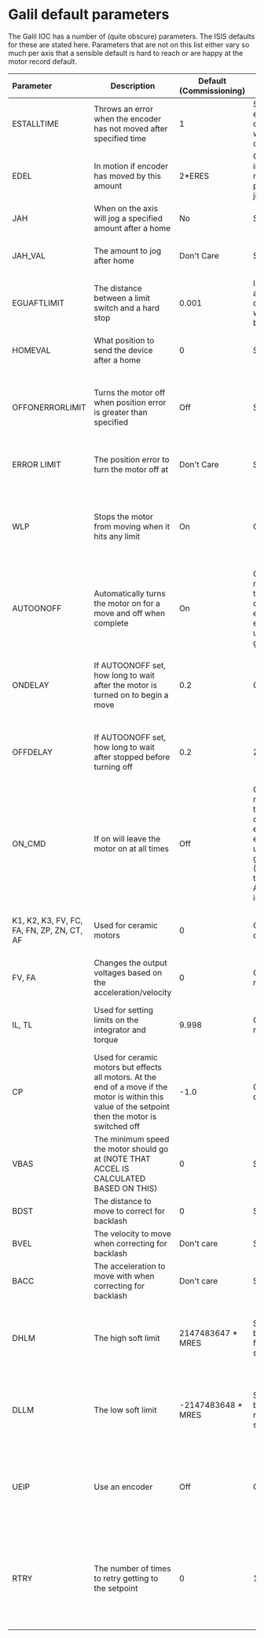 # Galil default parameters

The Galil IOC has a number of (quite obscure) parameters. The ISIS defaults for these are stated here. Parameters that are not on this list either vary so much per axis that a sensible default is hard to reach or are happy at the motor record default.

| Parameter     | Description | Default (Commissioning) | Default (Running) | Reasoning  |
|:------------- |------------ | ----------------------- | ----------------- |----------- |
| ESTALLTIME    | Throws an error when the encoder has not moved after specified time | 1 | Small enough to catch errors when they occur | Give some slack so that doesn't throw errors, tighten when required |
| EDEL          | In motion if encoder has moved by this amount | 2*ERES | Could be increased if motor is particularly jittery | A motor shouldn't be jittering by more than 1 encoder step |
| JAH           | When on the axis will jog a specified amount after a home | No | Same | We don't want to do this at ISIS |
| JAH_VAL       | The amount to jog after home | Don't Care | Same | Doesn't do anything when above PV not set |
| EGUAFTLIMIT   | The distance between a limit switch and a hard stop | 0.001 | Increased if a large deceleration would be bad | A very small amount will definitely stop the axis |
| HOMEVAL       | What position to send the device after a home | 0 | Same | [Home is defined as zero across ISIS](https://github.com/ISISComputingGroup/IBEX/issues/2471) |
| OFFONERRORLIMIT | Turns the motor off when position error is greater than specified | Off | Same | Would be useful if the IOC sent a new position on start up but currently doesn't |
| ERROR LIMIT   | The position error to turn the motor off at | Don't Care | Same | Doesn't do anything when above PV not set |
| WLP           | Stops the motor from moving when it hits any limit | On | Off | Provides a safety net during commissioning but means you cannot move off a limit when running |
| AUTOONOFF     | Automatically turns the motor on for a move and off when complete | On | Off when the motor needs to be constantly energised e.g. it will fall under gravity | Better to turn the motor off when not in use |
| ONDELAY       | If AUTOONOFF set, how long to wait after the motor is turned on to begin a move | 0.2 | 0 | Used to make sure the amp is ready for the move. Generally we do not need to wait. |
| OFFDELAY       | If AUTOONOFF set, how long to wait after stopped before turning off | 0.2 | 2 | Should wait some time if you're doing correction moves immediately |
| ON_CMD | If on will leave the motor on at all times | Off | Off when the motor needs to be constantly energised e.g. it will fall under gravity (Make sure the AUTOONOFF is Off) | Better to turn the motor off when not in use |
| K1, K2, K3, FV, FC, FA, FN, ZP, ZN, CT, AF | Used for ceramic motors | 0 | Change if ceramic | This is the Galil's default when not ceramic motors |
| FV, FA | Changes the output voltages based on the acceleration/velocity | 0 | Change if required | Most axes in ISIS do not require this |
| IL, TL | Used for setting limits on the integrator and torque | 9.998 | Change if required | Most axes at ISIS do not need a limit so set the highest possible |
| CP | Used for ceramic motors but effects all motors. At the end of a move if the motor is within this value of the setpoint then the motor is switched off | -1.0 | Change if ceramic | -ve turns off the motor-off command (Can be set via the engineering view) |
| VBAS | The minimum speed the motor should go at (NOTE THAT ACCEL IS CALCULATED BASED ON THIS) | 0 | Same | Most motors should be happy at any speed below maximum |
| BDST | The distance to move to correct for backlash | 0 | Same | Most axes shouldn't need to correct |
| BVEL | The velocity to move when correcting for backlash | Don't care | Same | Doesn't do anything when BDST not set |
| BACC | The acceleration to move with when correcting for backlash | Don't care | Same | Doesn't do anything when BDST not set |
| DHLM | The high soft limit | 2147483647 * MRES | Slightly before the forward limit switch | When commissioning turn off. When running we don't normally want to hit the physical limits. |
| DLLM | The low soft limit | -2147483648 * MRES | Slightly before the reverse limit switch | When commissioning turn off. When running we don't normally want to hit the physical limits. |
| UEIP | Use an encoder | Off | On | When starting to commission you are not using the encoder, when running you should if there is one |
| RTRY | The number of times to retry getting to the setpoint | 0 | 10 | When commissioning don't want to run 'closed loop' otherwise 10 tries is normally enough to get to position |

